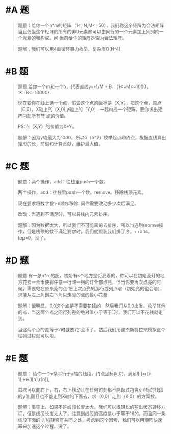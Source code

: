 #A 题
===================

>题意：给你一个n*m的矩阵（1<=N,M<=50），我们称这个矩阵为合法矩阵当且仅当这个矩阵的所有的非0元素都可以由同行的一个元素加上同列的一个元素的和构成。问
当前给你的矩阵是否为合法矩阵。

>题解：我们可以用4重循环暴力枚举，复杂度O(N^4).

#B 题
===================

>题意:给你一个m和一个b，代表直线y=-1/M + B。（1<=M<=1000，1<=B<=10000). </P>
      现在要你在线上选一个点，假设这个点的坐标是（X,Y），把这个点，原点（0,0），X轴上的（X,0),y轴上的（Y,0） 一起构成一个矩阵，要你求出矩阵内部所有节
      点的价值。</P>
      PS:点（X,Y）的价值为X+Y。

>题解：因为y轴最大为1000，所以o（b^2）枚举起点和终点，根据直线算出矩形的长，前缀和计算贡献，维护最大值。 

#C 题
====================

>题意：两个操作，add：往栈里push一个数。</p>
      两个操作，add：往栈里push一个数。remove。移除栈顶元素。</p>
      现在要求将数字按1-n顺序移除. 问你需要改动多少次后满足。</p>
      改动：当遇到不满足时，可以将栈内元素排序。</p>

>题解：因为数据太大，所以我们不可能真的去排序，所以当遇到reomve操作，但是栈顶的数不满足要求时，我们就假装我们排了序，++ans，top=0，没了。

#D 题
=====================

>题意:有一张n*m的图，初始有k个地方是灯亮着的，你可以在初始亮灯的地方花费一金币使得任意一行或一列的灯全部点亮，但当你要再次点亮的时候，需要站在原来亮的点
 把上次点亮的那行或列点暗（初始亮的也会暗），求能从左上角到右下角只走亮的点的最小花费
 
>题解：很明显，0,0这个点是不需要花钱的，然后我们从0,0出发，枚举其他的点，当这两个点之间行列差的绝对值小于等于1时，我们可以不花钱就走到。</P>
      当这两个点的差等于2时就要花1金币了。然后我们用迪杰斯特拉来模拟这个松弛过程就可以啦。

#E 题
====================

>题意： 给你一个n条平行于x轴的线段，终点坐标(k,0)，满足l[i]=r[i-1],k∈[l[n],r[n]],</P>
每次可以向右下，右，右上移动且在任何时刻都不能超过包含x坐标的线段的y值,而且也不能走到X轴的下面去，求（0,0）走到（K,0）的方案数。

>题解：事实上，如果不是线段长度太大，我们可以很轻松的写出状态转移方程，但是线段长度太大了，注意到线段的高度是小于等于16的，而且同一条线段下面的
方程转移有共同之处，考虑到这个因素，我们可以用矩阵快速幂来加速这个过程。没了。
        
                                                                 
